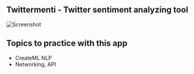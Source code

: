 ## Twittermenti - Twitter sentiment analyzing tool 

![Screenshot](https://github.com/olorium/Twittermenti/Twittermenti/blob/main/Screenshot.png?raw=true)

## Topics to practice with this app

* CreateML NLP
* Networking, API

